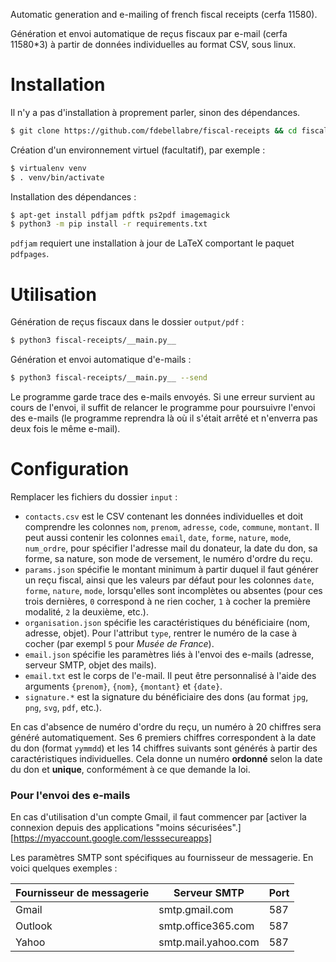 Automatic generation and e-mailing of french fiscal receipts (cerfa 11580).

Génération et envoi automatique de reçus fiscaux par e-mail (cerfa 11580*3) à partir de données individuelles au format CSV, sous linux.


# Installation

Il n'y a pas d'installation à proprement parler, sinon des dépendances.

```bash
$ git clone https://github.com/fdebellabre/fiscal-receipts && cd fiscal-receipts
```

Création d'un environnement virtuel (facultatif), par exemple :

```bash
$ virtualenv venv
$ . venv/bin/activate
```

Installation des dépendances :

```bash
$ apt-get install pdfjam pdftk ps2pdf imagemagick
$ python3 -m pip install -r requirements.txt
```

`pdfjam` requiert une installation à jour de LaTeX comportant le paquet `pdfpages`.

# Utilisation

Génération de reçus fiscaux dans le dossier `output/pdf` :

```bash
$ python3 fiscal-receipts/__main.py__
```

Génération et envoi automatique d'e-mails :

```bash
$ python3 fiscal-receipts/__main.py__ --send
```

Le programme garde trace des e-mails envoyés. Si une erreur survient au cours de l'envoi, il suffit de relancer le programme pour poursuivre l'envoi des e-mails (le programme reprendra là où il s'était arrêté et n'enverra pas deux fois le même e-mail).


# Configuration

Remplacer les fichiers du dossier `input` :

- `contacts.csv` est le CSV contenant les données individuelles et doit comprendre les colonnes `nom`, `prenom`, `adresse`, `code`, `commune`, `montant`. Il peut aussi contenir les colonnes `email`, `date`, `forme`, `nature`, `mode`, `num_ordre`, pour spécifier l'adresse mail du donateur, la date du don, sa forme, sa nature, son mode de versement, le numéro d'ordre du reçu.
- `params.json` spécifie le montant minimum à partir duquel il faut générer un reçu fiscal, ainsi que les valeurs par défaut pour les colonnes `date`, `forme`, `nature`, `mode`, lorsqu'elles sont incomplètes ou absentes (pour ces trois dernières, `0` correspond à ne rien cocher, `1` à cocher la première modalité, `2` la deuxième, etc.).
- `organisation.json` spécifie les caractéristiques du bénéficiaire (nom, adresse, objet). Pour l'attribut `type`, rentrer le numéro de la case à cocher (par exempl `5` pour *Musée de France*).
- `email.json` spécifie les paramètres liés à l'envoi des e-mails (adresse, serveur SMTP, objet des mails).
- `email.txt` est le corps de l'e-mail. Il peut être personnalisé à l'aide des arguments `{prenom}`, `{nom}`, `{montant}` et `{date}`.
- `signature.*` est la signature du bénéficiaire des dons (au format `jpg`, `png`, `svg`, `pdf`, etc.).

En cas d'absence de numéro d'ordre du reçu, un numéro à 20 chiffres sera généré automatiquement. Ses 6 premiers chiffres correspondent à la date du don (format `yymmdd`) et les 14 chiffres suivants sont générés à partir des caractéristiques individuelles. Cela donne un numéro **ordonné** selon la date du don et **unique**, conformément à ce que demande la loi.

### Pour l'envoi des e-mails

En cas d'utilisation d'un compte Gmail, il faut commencer par [activer la connexion depuis des applications "moins sécurisées".][https://myaccount.google.com/lesssecureapps]

Les paramètres SMTP sont spécifiques au fournisseur de messagerie. En voici quelques exemples :

| Fournisseur de messagerie | Serveur SMTP        | Port |
| ------------------------- | ------------------- | ---- |
| Gmail                     | smtp.gmail.com      | 587  |
| Outlook                   | smtp.office365.com  | 587  |
| Yahoo                     | smtp.mail.yahoo.com | 587  |

